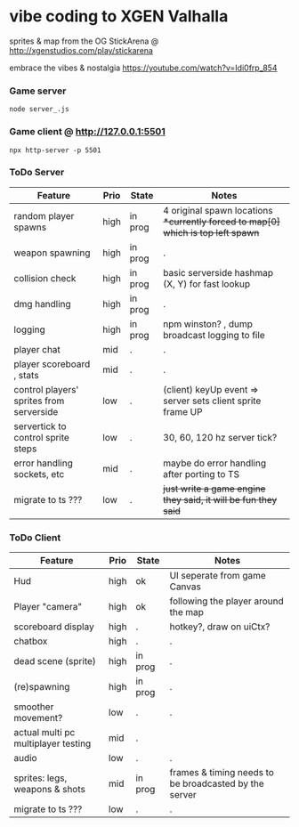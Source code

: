# vibe coding to XGEN Valhalla
sprites & map from the OG StickArena @ http://xgenstudios.com/play/stickarena

embrace the vibes & nostalgia https://youtube.com/watch?v=Idi0frp_854

### Game server
```
node server_.js
```

### Game client @ http://127.0.0.1:5501
```
npx http-server -p 5501
```

### ToDo Server
| Feature | Prio | State | Notes |
|---|---|---|---|
| random player spawns | high | in prog | 4 original spawn locations ~~*currently forced to map[0] which is top left spawn~~ |
| weapon spawning | high | in prog | . |
| collision check | high | in prog | basic serverside hashmap (X, Y) for fast lookup |
| dmg handling | high | in prog | . |
| logging | high | in prog | npm winston? , dump broadcast logging to file |
| player chat | mid | . | . |
| player scoreboard , stats | mid | . | . |
| control players' sprites from serverside | low | . | (client) keyUp event => server sets client sprite frame UP |
| servertick to control sprite steps | low | . | 30, 60, 120 hz server tick? |
| error handling sockets, etc | mid | . | maybe do error handling after porting to TS |
| migrate to ts ??? | low | . | ~~just write a game engine they said, it will be fun they said~~ | 


### ToDo Client
| Feature | Prio | State | Notes |
|---|---|---|---|
| Hud | high | ok | UI seperate from game Canvas |
| Player "camera" | high | ok | following the player around the map |
| scoreboard display | high | . | hotkey?, draw on uiCtx? | 
| chatbox | high | . | . |
| dead scene (sprite) | high | in prog | . |
| (re)spawning | high | in prog | . | 
| smoother movement? | low | . | . |
| actual multi pc multiplayer testing | mid | . |
| audio | low | . | . |
| sprites: legs, weapons & shots | mid | in prog | frames & timing needs to be broadcasted by the server |
| migrate to ts ??? | low | . | . | 



